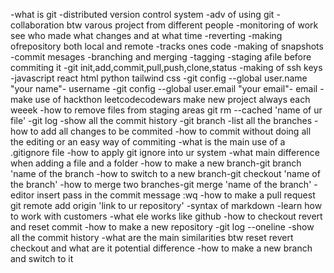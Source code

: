 -what is git -distributed version control system
-adv of using git -collaboration btw varous project from different people
     -monitoring of work see who made what changes and at what time 
     -reverting
     -making ofrepository both local and remote
     -tracks ones code 
     -making of snapshots -commit mesages
     -branching and merging
     -tagging
     -staging afile before commiting it
     -git init,add,commit,pull,push,clone,status
     -making of ssh keys
     -javascript react html python tailwind css
     -git config --global user.name  "your name"- username 
     -git config   --global user.email "your email"- email
     -make use of hackthon leetcodecodewars make new project always each weeek
     -how to remove files from staging areas git rm --cached 'name of ur file'
     -git log -show all the commit history
     -git branch -list all the branches
     -how to add all changes to be commited
     -how to commit without doing all the editing or an easy way of commiting 
     -what is the main use of a .gitignore file
     -how to apply git ignore into ur system
     -what main difference when adding a file and a folder
     -how to make a new branch-git branch 'name of the branch
     -how to switch to a new branch-git checkout 'name of the branch'
     -how to  merge two branches-git merge 'name of the branch'
     -editor insert pass in the commit message :wq
     -how to make a pull request
     git remote  add origin 'link to ur repository'
    -syntax of markdown
    -learn how to work with customers
    -what ele works like github
    -how to checkout revert and reset commit
    -how to make a new repository
    -git log --oneline  -show all the commit history
    -what are the main similarities btw reset revert checkout and what are it potential difference
    -how to make a new branch and switch to it